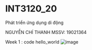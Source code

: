 # INT3120_20
 Phát triển ứng dụng di động    
 
  NGUYỄN CHÍ THANH   MSSV: 19021364
  
  Week 1 : code hello_world
![image](https://user-images.githubusercontent.com/62579946/155689824-4fcc2ecd-20ff-4ff0-9ea2-9e9c06a2591f.png)
